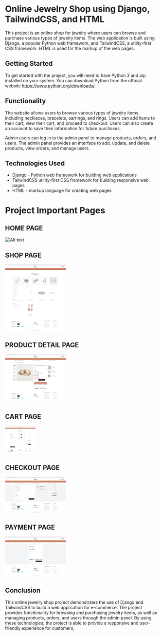 # Online Jewelry Shop using Django, TailwindCSS, and HTML
This project is an online shop for jewelry where users can browse and purchase various types of jewelry items. The web application is built using Django, a popular Python web framework, and TailwindCSS, a utility-first CSS framework. HTML is used for the markup of the web pages.

## Getting Started
To get started with the project, you will need to have Python 3 and pip installed on your system. You can download Python from the official website https://www.python.org/downloads/.
## Functionality
The website allows users to browse various types of jewelry items, including necklaces, bracelets, earrings, and rings. Users can add items to their cart, view their cart, and proceed to checkout. Users can also create an account to save their information for future purchases.

Admin users can log in to the admin panel to manage products, orders, and users. The admin panel provides an interface to add, update, and delete products, view orders, and manage users.
## Technologies Used
- Django - Python web framework for building web applications
- TailwindCSS utility-first CSS framework for building responsive web pages
- HTML - markup language for creating web pages

# Project Important Pages
## HOME PAGE
<img
  src="/images/home_.png"
  alt="Alt text"
  title="Optional title"
  style="display: inline-block; margin: 0 auto; max-width: 200px">
## SHOP PAGE
 <img
  src="/images/product_.png"
  alt="Alt text"
  title="Optional title"
  style="display: inline-block; margin: 0 auto; max-width: 200px">
## PRODUCT DETAIL PAGE
 <img
  src="/images/detail.png"
  alt="Alt text"
  title="Optional title"
  style="display: inline-block; margin: 0 auto; max-width: 200px">
## CART PAGE
 <img
  src="/images/cart.png"
  alt="Alt text"
  title="Optional title"
  style="display: inline-block; margin: 0 auto; width:100px; max-width: 200px">
## CHECKOUT PAGE
 <img
  src="/images/chekout.png"
  alt="Alt text"
  title="Optional title"
  style="display: inline-block; margin: 0 auto; max-width: 200px">
## PAYMENT PAGE
 <img
  src="/images/payment.png"
  alt="Alt text"
  title="Optional title"
  style="display: inline-block; margin: 0 auto; max-width: 200px">
## Conclusion
This online jewelry shop project demonstrates the use of Django and TailwindCSS to build a web application for e-commerce. The project provides functionality for browsing and purchasing jewelry items, as well as managing products, orders, and users through the admin panel. By using these technologies, the project is able to provide a responsive and user-friendly experience for customers.
